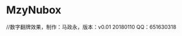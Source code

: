 # MzyNubox
//数字翻牌效果，制作：马政永，版本：v0.01 20180110 QQ：651630318

<!DOCTYPE html>
 <html lang="en">
  <head>
  <meta charset="UTF-8">
  <title>数字翻牌效果，制作：马政永，版本：v0.01 20180110</title>
  <script type="text/javascript" src="MzyNubox.js"></script>
  </head>
  <body>
  <div id="mzykmode"></div>
  <script language="JavaScript" type="text/javascript">
  //使用方法：MzyNubox(ntype, ncjpath, ndpspeed, numbstr, disdivid, nbdlx)
  //ntype【样式代码1-6】, ncjpath【背景图片路径,后面应有“/”】,ndpspeed【翻牌速度】, 
  numbstr【显示数据，可加逗号和小数点】, disdivid【显示层的ID】, nbdlx【小数点及千位分割符的类型：1图片，2字符】
   MzyNubox(1, '', 2, '6,584,397.23', 'mzykmode', 1);
  </script>
  </body>
 </html>
